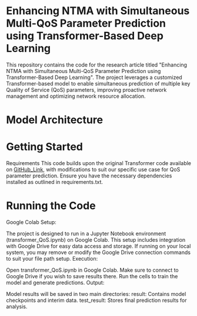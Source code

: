 # Enhancing NTMA with Simultaneous Multi-QoS Parameter Prediction using Transformer-Based Deep Learning

This repository contains the code for the research article titled "Enhancing NTMA with Simultaneous Multi-QoS Parameter Prediction using Transformer-Based Deep Learning". The project leverages a customized Transformer-based model to enable simultaneous prediction of multiple key Quality of Service (QoS) parameters, improving proactive network management and optimizing network resource allocation.

# Model Architecture 


# Getting Started
Requirements
This code builds upon the original Transformer code available on [GitHub_Link](https://github.com/thuml/Autoformer), with modifications to suit our specific use case for QoS parameter prediction. Ensure you have the necessary dependencies installed as outlined in requirements.txt.


# Running the Code
Google Colab Setup:

The project is designed to run in a Jupyter Notebook environment (transformer_QoS.ipynb) on Google Colab.
This setup includes integration with Google Drive for easy data access and storage.
If running on your local system, you may remove or modify the Google Drive connection commands to suit your file path setup.
Execution:

Open transformer_QoS.ipynb in Google Colab.
Make sure to connect to Google Drive if you wish to save results there.
Run the cells to train the model and generate predictions.
Output:

Model results will be saved in two main directories:
result: Contains model checkpoints and interim data.
test_result: Stores final prediction results for analysis.

